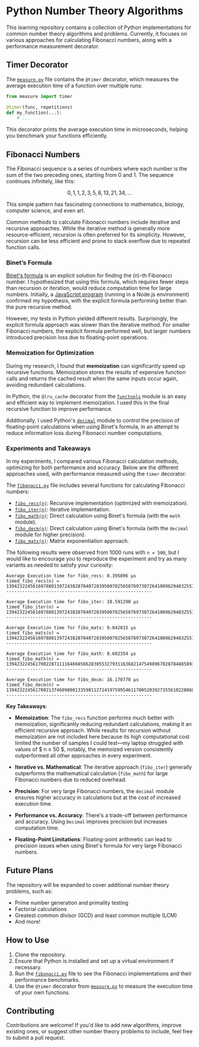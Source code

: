 # Python Number Theory Algorithms

This learning repository contains a collection of Python implementations for common number theory algorithms and problems. Currently, it focuses on various approaches for calculating Fibonacci numbers, along with a performance measurement decorator.

## Timer Decorator

The [`measure.py`](./measure.py) file contains the `@timer` decorator, which measures the average execution time of a function over multiple runs:

```python
from measure import timer

@timer(func, repetitions)
def my_function(...):
    # ...
```

This decorator prints the average execution time in microseconds, helping you benchmark your functions efficiently.

## Fibonacci Numbers

The Fibonacci sequence is a series of numbers where each number is the sum of the two preceding ones, starting from 0 and 1. The sequence continues infinitely, like this:

$$ 0, 1, 1, 2, 3, 5, 8, 13, 21, 34, \dots $$

This simple pattern has fascinating connections to mathematics, biology, computer science, and even art.

Common methods to calculate Fibonacci numbers include iterative and recursive approaches. While the iterative method is generally more resource-efficient, recursion is often preferred for its simplicity. However, recursion can be less efficient and prone to stack overflow due to repeated function calls. 

### Binet’s Formula

[Binet's formula](https://en.wikipedia.org/wiki/Fibonacci_sequence#Closed-form_expression) is an explicit solution for finding the \(n\)-th Fibonacci number. I hypothesized that using this formula, which requires fewer steps than recursion or iteration, would reduce computation time for large numbers. Initially, a [JavaScript program](https://github.com/fcortesbio/algorithms/blob/main/fibonacci.js) (running in a Node.js environment) confirmed my hypothesis, with the explicit formula performing better than the pure recursive method.

However, my tests in Python yielded different results. Surprisingly, the explicit formula approach was slower than the iterative method. For smaller Fibonacci numbers, the explicit formula performed well, but larger numbers introduced precision loss due to floating-point operations.

### Memoization for Optimization

During my research, I found that **memoization** can significantly speed up recursive functions. Memoization stores the results of expensive function calls and returns the cached result when the same inputs occur again, avoiding redundant calculations.

In Python, the `@lru_cache` decorator from the [`functools`](https://docs.python.org/3/library/functools.html) module is an easy and efficient way to implement memoization. I used this in the final recursive function to improve performance.

Additionally, I used Python's [`decimal`](https://docs.python.org/3/library/decimal.html) module to control the precision of floating-point calculations when using Binet's formula, in an attempt to reduce information loss during Fibonacci number computations.

### Experiments and Takeaways

In my experiments, I compared various Fibonacci calculation methods, optimizing for both performance and accuracy. Below are the different approaches used, with performance measured using the `timer` decorator:

The [`fibonacci.py`](./fibonacci.py) file includes several functions for calculating Fibonacci numbers:

* [`fibo_recs(n)`](./fibonacci.py#L12): Recursive implementation (optimized with memoization).
* [`fibo_iter(n)`](./fibonacci.py#L34): Iterative implementation.
* [`fibo_math(n)`](./fibonacci.py#L58): Direct calculation using Binet's formula (with the `math` module).
* [`fibo_decm(n)`](./fibonacci.py#L85): Direct calculation using Binet's formula (with the `decimal` module for higher precision).
* [`fibo_matx(n)`](./fibonacci.py#L113): Matrix exponentiation approach.

The following results were observed from 1000 runs with `n = 500`, but I would like to encourage you to reproduce the experiment and try as many variants as needed to satisfy your curiosity:

``` python3.13 fibonacci.py
Average Execution time for fibo_recs: 0.395896 µs
timed_fibo_recs(n) = 139423224561697880139724382870407283950070256587697307264108962948325571622863290691557658876222521294125
-------------------------------------------------------

Average Execution time for fibo_iter: 18.591298 µs
timed_fibo_iter(n) = 139423224561697880139724382870407283950070256587697307264108962948325571622863290691557658876222521294125
-------------------------------------------------------

Average Execution time for fibo_matx: 9.842015 µs
timed_fibo_matx(n) = 139423224561697880139724382870407283950070256587697307264108962948325571622863290691557658876222521294125
-------------------------------------------------------

Average Execution time for fibo_math: 0.602354 µs
timed_fibo_math(n) = 139423224561700228711116466856628305532793116368214754989670287848858933271320300167384646404854199091200
-------------------------------------------------------

Average Execution time for fibo_decm: 16.170770 µs
timed_fibo_decm(n) = 139423224561700213746098001335981127141975995461170052039273556102288684192412160681502933644886486015484
-------------------------------------------------------
```

**Key Takeaways**:

- **Memoization**: The `fibo_recs` function performs much better with memoization, significantly reducing redundant calculations, making it an efficient recursive approach. While results for recursion without memoization are not included here because its high computational cost limited the number of samples I could test—my laptop struggled with values of $ n ≥ 50 $, notably, the memoized version consistently outperformed all other approaches in every experiment.  

- **Iterative vs. Mathematical**: The iterative approach (`fibo_iter`) generally outperforms the mathematical calculation (`fibo_math`) for large Fibonacci numbers due to reduced overhead.

- **Precision**: For very large Fibonacci numbers, the `decimal` module ensures higher accuracy in calculations but at the cost of increased execution time.

- **Performance vs. Accuracy**: There's a trade-off between performance and accuracy. Using `Decimal` improves precision but increases computation time.

- **Floating-Point Limitations**: Floating-point arithmetic can lead to precision issues when using Binet's formula for very large Fibonacci numbers.

## Future Plans

The repository will be expanded to cover additional number theory problems, such as:

- Prime number generation and primality testing
- Factorial calculations
- Greatest common divisor (GCD) and least common multiple (LCM)
- And more!

## How to Use

1. Clone the repository.
2. Ensure that Python is installed and set up a virtual environment if necessary.
3. Run the [`fibonacci.py`](./fibonacci.py) file to see the Fibonacci implementations and their performance benchmarks.
4. Use the `@timer` decorator from [`measure.py`](./measure.py) to measure the execution time of your own functions.

## Contributing

Contributions are welcome! If you'd like to add new algorithms, improve existing ones, or suggest other number theory problems to include, feel free to submit a pull request.